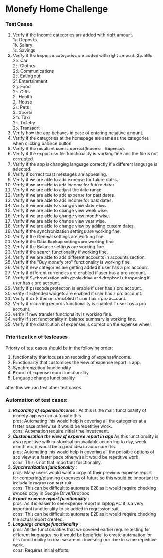 # Monefy Home Challenge

### Test Cases
1. Verify if the Income categories are added with right amount.<br />
   1a. Deposits<br />
   1b. Salary<br />
   1c. Savings
2. Verify if the Expense categories are added with right amount.
   2a. Bills<br />
   2b. Car<br />
   2c. Clothes<br />
   2d. Communications<br />
   2e. Eating out<br />
   2f. Entertainment<br />
   2g. Food<br />
   2h. Gifts<br />
   2i. Health<br />
   2j. House<br />
   2k. Pets<br />
   2l. Sports<br />
   2m. Taxi<br />
   2n. Toiletry<br />
   2o. Transport
3. Verify how the app behaves in case of entering negative amount.
4. Verify if the categories at the homepage are same as the categories when clicking balance button.
5. Verify if the resultant sum is correct(Income - Expense).
6. Verify if the export csv file functionality is working fine and the file is not corrupted.
7. Verify if the app is changing language correctly if a different language is selected.
8. Verify if correct toast messages are appearing.
9. Verify if we are able to add expense for future dates.
10. Verify if we are able to add income for future dates.
11. Verify if we are able to adjust the date range.
12. Verify if we are able to add expense for past dates.
13. Verify if we are able to add income for past dates.
14. Verify if we are able to change view date wise.
15. Verify if we are able to change view week wise.
16. Verify if we are able to change view month wise.
17. Verify if we are able to change view year wise.
18. Verify if we are able to change view by adding custom dates.
19. Verify if the synchronization settings are working fine.
20. Verify if the General settings are working fine.
21. Verify if the Data Backup settings are working fine.
22. Verify if the Balance settings are working fine.
23. Verify if the search functionality if working fine.
24. Verify if we are able to add different accounts in accounts section.
25. Verify if the "Buy monefy pro" functionality is working fine.
26. Verify if new categories are getting added if user has a pro account.
27. Verify if different currencies are enabled if user has a pro account.
28. Verify if Sychronization with goole drive and dropbox is happening if user has a pro account.
29. Verify if passcode protection is enable if user has a pro account.
30. verify if Extended widgets are enabled if user has a pro account.
31. Verify if dark theme is enabled if user has a pro account.
32. Verify if recurring records functionality is enabled if user has a pro account.
33. verify if new transfer functionality is working fine.
34. verify if sort functionality in balance summary is working fine.
35. Verify if the distribution of expenses is correct on the expense wheel.

### Prioritization of testcases
Priority of test cases should be in the following order:
1. functionality that focuses on recording of expense/income.
2. Functionality that customises the view of expense report in app.
3. Synchronization functionality
4. Export of expense report functionality
5. Language change functionality

after this we can test other test cases.

### Automation of test cases:

1. ***Recording of expense/income*** : As this is the main functionality of monefy app we can automate this.<br />
   pros: 
   Automating this would help in covering all the categories at a faster pace otherwise it would be repetitive work.<br />
   cons:
   Automation require initial time investment.
2. ***Customisation the view of expense report in app*** As this functionality is also repetitive with customisation available according to day, week, month etc, it would be a good idea to automate this.<br />
   pros:
   Automating this would help in covering all the possible options of app view at a faster pace otherwise it would be repetitive work.<br />
   cons:
   This is not that important functionality.
3. ***Synchronization functionality*** : <br />
   pros:
   Many users would want a copy of their previous expense report for comparing/planning expenses of future so this would be important to include in regression test suit.<br /> 
   cons:
   This can be difficult to automate E2E as it would require checking synced copy in Google Drive/Dropbox
4. ***Export expense report functionality*** : <br />
   pros:
   As it is easier to see expense report in laptop/PC it is a very important functionality to be added in regression suit.<br />
   cons:
   This can be difficult to automate E2E as it would require checking the actual report created.
5. ***Language change functionality*** :<br />
   pros:
   All the functionalities that we covered earlier require testing for different languages, so it would be beneficial to create automation for this functionality so that we are not investing our time in same repetitive work.<br />
   cons:
   Requires initial efforts.
